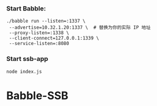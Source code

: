 ### Start Babble:

```shell
./babble run --listen=:1337 \
 --advertise=10.32.1.20:1337 \  # 替换为你的实际 IP 地址
 --proxy-listen=:1338 \
 --client-connect=127.0.0.1:1339 \
 --service-listen=:8080
```

### Start ssb-app

```shell
node index.js
```
# Babble-SSB
